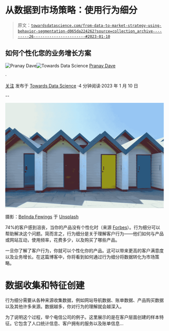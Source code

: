 # 从数据到市场策略：使用行为细分

> 原文：[`towardsdatascience.com/from-data-to-market-strategy-using-behavior-segmentation-d065da224262?source=collection_archive---------26-----------------------#2023-01-10`](https://towardsdatascience.com/from-data-to-market-strategy-using-behavior-segmentation-d065da224262?source=collection_archive---------26-----------------------#2023-01-10)

## 如何个性化您的业务增长方案

[](https://pranay-dave9.medium.com/?source=post_page-----d065da224262--------------------------------)![Pranay Dave](https://pranay-dave9.medium.com/?source=post_page-----d065da224262--------------------------------)[](https://towardsdatascience.com/?source=post_page-----d065da224262--------------------------------)![Towards Data Science](https://towardsdatascience.com/?source=post_page-----d065da224262--------------------------------) [Pranay Dave](https://pranay-dave9.medium.com/?source=post_page-----d065da224262--------------------------------)

·

[关注](https://medium.com/m/signin?actionUrl=https%3A%2F%2Fmedium.com%2F_%2Fsubscribe%2Fuser%2F89d4bb7ead78&operation=register&redirect=https%3A%2F%2Ftowardsdatascience.com%2Ffrom-data-to-market-strategy-using-behavior-segmentation-d065da224262&user=Pranay+Dave&userId=89d4bb7ead78&source=post_page-89d4bb7ead78----d065da224262---------------------post_header-----------) 发布于 [Towards Data Science](https://towardsdatascience.com/?source=post_page-----d065da224262--------------------------------) ·4 分钟阅读·2023 年 1 月 10 日[](https://medium.com/m/signin?actionUrl=https%3A%2F%2Fmedium.com%2F_%2Fvote%2Ftowards-data-science%2Fd065da224262&operation=register&redirect=https%3A%2F%2Ftowardsdatascience.com%2Ffrom-data-to-market-strategy-using-behavior-segmentation-d065da224262&user=Pranay+Dave&userId=89d4bb7ead78&source=-----d065da224262---------------------clap_footer-----------)

--

[](https://medium.com/m/signin?actionUrl=https%3A%2F%2Fmedium.com%2F_%2Fbookmark%2Fp%2Fd065da224262&operation=register&redirect=https%3A%2F%2Ftowardsdatascience.com%2Ffrom-data-to-market-strategy-using-behavior-segmentation-d065da224262&source=-----d065da224262---------------------bookmark_footer-----------)![](img/008c14eb0b30991582c2355c9d4cc95b.png)

摄影：[Belinda Fewings](https://unsplash.com/@bel2000a?utm_source=unsplash&utm_medium=referral&utm_content=creditCopyText) 于 [Unsplash](https://unsplash.com/s/photos/behaviour?utm_source=unsplash&utm_medium=referral&utm_content=creditCopyText)

74%的客户感到沮丧，当你的产品没有个性化时（来源 [Forbes](https://www.forbes.com/sites/blakemorgan/2020/02/18/50-stats-showing-the-power-of-personalization/?sh=24c18e152a94)）。行为细分可以帮助解决这个问题。简而言之，行为细分是关于理解客户行为——他们如何与产品或网站互动，使用频率，花费多少，以及购买了哪些产品。

一旦你了解了客户行为，你就可以个性化你的产品。这可以带来更高的客户满意度以及业务增长。在这篇博客中，你将看到如何通过行为细分将数据转化为市场策略。

# 数据收集和特征创建

行为细分需要从各种来源收集数据，例如网站导航数据、账单数据、产品购买数据以及其他许多来源。数据越多，你对行为的理解就会越深入。

为了说明这个过程，举个电信公司的例子。这里展示的是在客户层面创建的样本特征。它包含了人口统计信息、客户拥有的服务以及账单信息…
